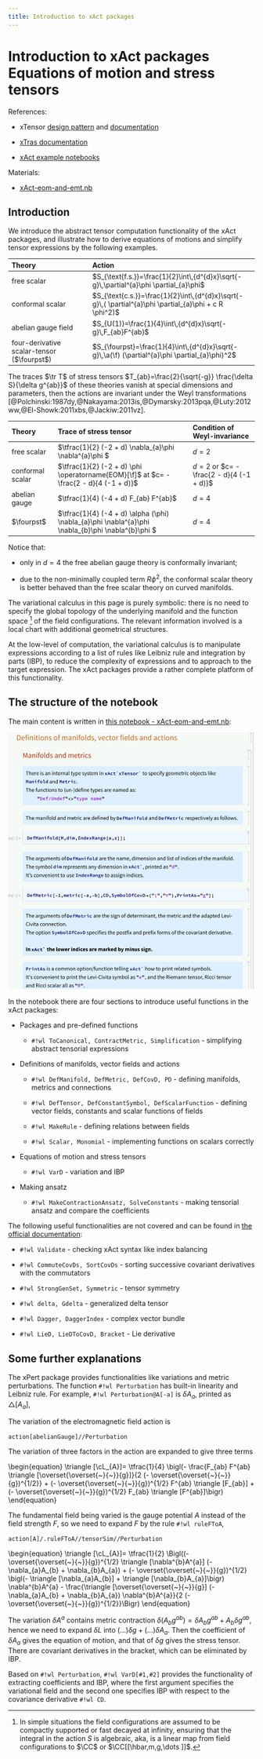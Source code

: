 ```yaml
---
title: Introduction to xAct packages
---
```

<h1>Introduction to xAct packages
    <span class="subtitle">Equations of motion and stress tensors</span>
</h1>

$\newcommand{\fourpst}{4\partial \text{ST}}$
References:

* xTensor [design pattern](http://www.xact.es/Documentation/HTML/xTensorRefGuide.nb.html) and [documentation](http://www.xact.es/Documentation/HTML/xTensorDoc.nb.html)

* [xTras documentation](http://www.xact.es/xTras/documentation/guide/xTras.html)

* [xAct example notebooks](https://github.com/xAct-contrib/examples)

Materials:

* [xAct-eom-and-emt.nb](xAct/xAct-eom-and-emt.nb)

## Introduction

We introduce the abstract tensor computation functionality of the xAct packages, and illustrate how to derive equations of motions and simplify tensor expressions by the following examples.

<center>

| Theory                                     | Action                                                                                                  |
| :----------------------------------------- | :------------------------------------------------------------------------------------------------------ |
| free scalar                                | $S_{\text{f.s.}}=\frac{1}{2}\int\,{d^{d}x}\sqrt{-g}\,\partial^{a}\phi \partial_{a}\phi$                 |
| conformal scalar                           | $S_{\text{c.s.}}=\frac{1}{2}\int\,{d^{d}x}\sqrt{-g}\,( \partial^{a}\phi \partial_{a}\phi + c R \phi^2)$ |
| abelian gauge field                        | $S_{U(1)}=\frac{1}{4}\int\,{d^{d}x}\sqrt{-g}\,F_{ab}F^{ab}$                                             |
| four-derivative scalar-tensor ($\fourpst$) | $S_{\fourpst}=\frac{1}{4}\int\,{d^{d}x}\sqrt{-g}\,\a(\f) (\partial^{a}\phi \partial_{a}\phi)^2$         |

</center>

The traces $\tr T$ of stress tensors $T_{ab}=\frac{2}{\sqrt{-g}} \frac{\delta S}{\delta g^{ab}}$ of these theories vanish at special dimensions and parameters, then the actions are invariant under the Weyl transformations [@Polchinski:1987dy,@Nakayama:2013is,@Dymarsky:2013pqa,@Luty:2012ww,@El-Showk:2011xbs,@Jackiw:2011vz].

<center>

| Theory           | Trace of stress tensor                                                                             | Condition of Weyl-invariance              |
| :--------------- | :------------------------------------------------------------------------------------------------- | :---------------------------------------- |
| free scalar      | $\tfrac{1}{2} (-2 + d) \nabla_{a}\phi \nabla^{a}\phi $                                             | $d=2$                                     |
| conformal scalar | $\tfrac{1}{2} (-2 + d) \phi \operatorname{EOM}[\f]$ at $c= - \frac{2 -  d}{4 (-1 + d)}$            | $d=2$ or $c= - \frac{2 -  d}{4 (-1 + d)}$ |
| abelian gauge    | $\tfrac{1}{4} (-4 + d) F_{ab} F^{ab}$                                                              | $d=4$                                     |
| $\fourpst$       | $\tfrac{1}{4} (-4 + d) \alpha (\phi) \nabla_{a}\phi \nabla^{a}\phi \nabla_{b}\phi \nabla^{b}\phi $ | $d=4$                                     |

</center>

Notice that:

* only in $d=4$ the free abelian gauge theory is conformally invariant;

* due to the non-minimally coupled term $R \phi^2$, the conformal scalar theory is better behaved than the free scalar theory on curved manifolds.

The variational calculus in this page is purely symbolic: there is no need to specify the global topology of the underlying manifold and the function space [^integral] of the field configurations.
The relevant information involved is a local chart with additional geometrical structures.

At the low-level of computation, the variational calculus is to manipulate expressions according to a list of rules like Leibniz rule and integration by parts (IBP), to reduce the complexity of expressions and to approach to the target expression.
The xAct packages provide a rather complete platform of this functionality.

## The structure of the notebook

The main content is written in [this notebook - xAct-eom-and-emt.nb](xAct/xAct-eom-and-emt.nb):

![xAct-eom-and-emt-screenshot](xAct/xAct-eom-and-emt-screenshot.svg)

In the notebook there are four sections to introduce useful functions in the xAct packages:

* Packages and pre-defined functions

    * `#!wl ToCanonical, ContractMetric, Simplification` - simplifying abstract tensorial expressions

* Definitions of manifolds, vector fields and actions

    * `#!wl DefManifold, DefMetric, DefCovD, PD` - defining manifolds, metrics and connections

    * `#!wl DefTensor, DefConstantSymbol, DefScalarFunction` - defining vector fields, constants and scalar functions of fields

    * `#!wl MakeRule` - defining relations between fields

    * `#!wl Scalar, Monomial` - implementing functions on scalars correctly

* Equations of motion and stress tensors

    * `#!wl VarD` - variation and IBP

* Making ansatz

    * `#!wl MakeContractionAnsatz, SolveConstants` - making tensorial ansatz and compare the coefficients

The following useful functionalities are not covered and can be found in [the official documentation](http://www.xact.es/Documentation/PDF/xTensorDoc.nb.pdf):

* `#!wl Validate` - checking xAct syntax like index balancing

* `#!wl CommuteCovDs, SortCovDs` - sorting successive covariant derivatives with the commutators

* `#!wl StrongGenSet, Symmetric` - tensor symmetry

* `#!wl delta, Gdelta` - generalized delta tensor

* `#!wl Dagger, DaggerIndex` - complex vector bundle

* `#!wl LieD, LieDToCovD, Bracket` - Lie derivative

## Some further explanations

The xPert package provides functionalities like variations and metric perturbations.
The function `#!wl Perturbation` has built-in linearity and Leibniz rule. For example, `#!wl Perturbation@A[-a]` is $\delta A_{a}$, printed as $\triangle[A_{a}]$,

The variation of the electromagnetic field action is

``` wl
action[abelianGauge]//Perturbation
```

The variation of three factors in the action are expanded to give three terms

\begin{equation}
\triangle [\cL_{A}]=
\tfrac{1}{4} \bigl(- \frac{F_{ab} F^{ab} \triangle [\overset{\overset{~}{~}}{g}]}{2 (- \overset{\overset{~}{~}}{g})^{1/2}} + (- \overset{\overset{~}{~}}{g})^{1/2} F^{ab} \triangle [F_{ab}] + (- \overset{\overset{~}{~}}{g})^{1/2} F_{ab} \triangle [F^{ab}]\bigr)
\end{equation}

The fundamental field being varied is the gauge potential $A$ instead of the field strength $F$, so we need to expand $F$ by the rule `#!wl ruleFToA`,

``` wl
action[A]/.ruleFToA//tensorSim//Perturbation
```

\begin{equation}
\triangle [\cL_{A}]=
\tfrac{1}{2} \Bigl((- \overset{\overset{~}{~}}{g})^{1/2} \triangle [\nabla^{b}A^{a}] (- \nabla_{a}A_{b} + \nabla_{b}A_{a}) + (- \overset{\overset{~}{~}}{g})^{1/2} \bigl(- \triangle [\nabla_{a}A_{b}] + \triangle [\nabla_{b}A_{a}]\bigr) \nabla^{b}A^{a} -  \frac{\triangle [\overset{\overset{~}{~}}{g}] (- \nabla_{a}A_{b} + \nabla_{b}A_{a}) \nabla^{b}A^{a}}{2 (- \overset{\overset{~}{~}}{g})^{1/2}}\Bigr)
\end{equation}

The variation $\delta A^{a}$ contains metric contraction $\delta(A_{b}g^{ab})=\delta A_{b} g^{ab}+A_{b}\delta g^{ab}$, hence we need to expand $\delta L$ into $(\dots )\delta g+(\dots )\delta A_{a}$. Then the coefficient of $\delta A_{a}$ gives the equation of motion, and that of $\delta g$ gives the stress tensor. There are covariant derivatives in the bracket, which can be eliminated by IBP.

Based on `#!wl Perturbation`, `#!wl VarD[#1,#2]` provides the functionality of extracting coefficients and IBP, where the first argument specifies the variational field and the second one specifies IBP with respect to the covariance derivative `#!wl CD`.

[^integral]: In simple situations the field configurations are assumed to be compactly supported or fast decayed at infinity, ensuring that the integral in the action $S$ is algebraic, aka, is a linear map from field configurations to $\CC$ or $\CC[[\hbar,m,g,\dots ]]$.
